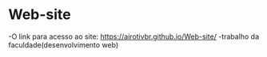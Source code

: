 # Web-site

-O link para acesso ao site:  https://airotivbr.github.io/Web-site/
-trabalho da faculdade(desenvolvimento web)
